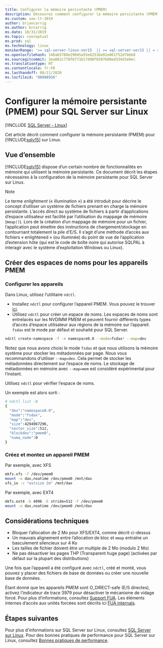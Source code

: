 ```yaml
---
title: Configurer la mémoire persistante (PMEM)
description: Découvrez comment configurer la mémoire persistante (PMEM) pour SQL Server sur Linux et créer des espaces de noms pour les appareils PMEM.
ms.custom: seo-lt-2019
author: briancarrig
ms.author: brcarrig
ms.date: 10/31/2019
ms.topic: conceptual
ms.prod: sql
ms.technology: linux
monikerRange: '>= sql-server-linux-ver15  || >= sql-server-ver15 || = sqlallproducts-allversions'
ms.openlocfilehash: 146ab5788e29045a55e6251be01e061f52d7bbb8
ms.sourcegitcommit: 3ea082c778f6771b17d90fb597680ed334d3e0ec
ms.translationtype: HT
ms.contentlocale: fr-FR
ms.lasthandoff: 08/11/2020
ms.locfileid: "88088926"
---
```

# <a name="configure-persistent-memory-pmem-for-sql-server-on-linux"></a>Configurer la mémoire persistante (PMEM) pour SQL Server sur Linux

[!INCLUDE [SQL Server - Linux](../includes/applies-to-version/sql-linux.md)]

Cet article décrit comment configurer la mémoire persistante (PMEM) pour [!INCLUDE[sqlv15](../includes/sssqlv15-md.md)] sur Linux.

## <a name="overview"></a>Vue d’ensemble

[!INCLUDE[sqlv15](../includes/sssqlv15-md.md)] dispose d’un certain nombre de fonctionnalités en mémoire qui utilisent la mémoire persistante. Ce document décrit les étapes nécessaires à la configuration de la mémoire persistante pour SQL Server sur Linux.

> [!NOTE]
> Le terme _enlightment_ (« illumination ») a été introduit pour décrire le concept d’utiliser un système de fichiers prenant en charge la mémoire persistante. L’accès direct au système de fichiers à partir d’applications d’espace utilisateur est facilité par l’utilisation du mappage de mémoire (`mmap()`). Lors de la création d’un mappage de mémoire pour un fichier, l’application peut émettre des instructions de chargement/stockage en contournant totalement la pile d’E/S. Il s’agit d’une méthode d’accès aux fichiers « enlightened » (ou illuminée) du point de vue de l’application d’extension hôte (qui est le code de boîte noire qui autorise SQLPAL à interagir avec le système d’exploitation Windows ou Linux).

## <a name="create-namespaces-for-pmem-devices"></a>Créer des espaces de noms pour les appareils PMEM

### <a name="configure-the-devices"></a>Configurer les appareils

Dans Linux, utilisez l’utilitaire `ndctl`.

- Installez `ndctl` pour configurer l’appareil PMEM. Vous pouvez le trouver [ici](https://docs.pmem.io/getting-started-guide/installing-ndctl).
- Utilisez `ndctl` pour créer un espace de noms. Les espaces de noms sont entrelacés sur les NVDIMM PMEM et peuvent fournir différents types d’accès d’espace utilisateur aux régions de la mémoire sur l’appareil. `fsdax` est le mode par défaut et souhaité pour SQL Server.

```bash 
ndctl create-namespace -f -e namespace0.0 --mode=fsdax* --map=dev
```

Notez que nous avons choisi le mode `fsdax` et que nous utilisons la mémoire système pour stocker les métadonnées par page. Nous vous recommandons d’utiliser `--map=dev`. Cela permet de stocker les métadonnées directement sur l’espace de noms. Le stockage de métadonnées en mémoire avec `--map=mem` est considéré expérimental pour l’instant.

Utilisez `ndctl` pour vérifier l’espace de noms. 
  
Un exemple est alors sorti :

```bash
# ndctl list -N
{
  "dev":"namespace0.0",
  "mode":"fsdax",
  "map":"dev",
  "size":4294967296,
  "sector_size":512,
  "blockdev":"pmem0",
  "numa_node":0
}
```

### <a name="create-and-mount-pmem-device"></a>Créez et montez un appareil PMEM

Par exemple, avec XFS

```bash
mkfs.xfs -f /dev/pmem0
mount -o dax,noatime /dev/pmem0 /mnt/dax
xfs_io -c "extsize 2m" /mnt/dax
```

Par exemple, avec EXT4

```bash
mkfs.ext4 -b 4096 -E stride=512 -F /dev/pmem0
mount -o dax,noatime /dev/pmem0 /mnt/dax
```

## <a name="technical-considerations"></a>Considérations techniques

- Bloquer l’allocation de 2 Mo pour XFS/EXT4, comme décrit ci-dessus
- Un mauvais alignement entre l’allocation de bloc et `mmap` entraîne un basculement silencieux sur 4 Ko
- Les tailles de fichier doivent être un multiple de 2 Mo (modulo 2 Mo)
- Ne pas désactiver les pages THP (Transparent huge page) (activées par défaut sur la plupart des distributions)

Une fois que l’appareil a été configuré avec `ndctl`, créé et monté, vous pouvez y placer des fichiers de base de données ou créer une nouvelle base de données.

Étant donné que les appareils PMEM sont O_DIRECT-safe (E/S directes), activez l’indicateur de trace 3979 pour désactiver le mécanisme de vidage forcé. Pour plus d’informations, consultez [Support FUA](https://support.microsoft.com/help/4131496/enable-forced-flush-mechanism-in-sql-server-2017-on-linux). Les éléments internes d’accès aux unités forcées sont décrits ici [FUA internals](https://blogs.msdn.microsoft.com/bobsql/2018/12/18/sql-server-on-linux-forced-unit-access-fua-internals/).

## <a name="next-steps"></a>Étapes suivantes

Pour plus d’informations sur SQL Server sur Linux, consultez [SQL Server sur Linux](sql-server-linux-overview.md).
Pour des bonnes pratiques de performance pour SQL Server sur Linux, consultez [Bonnes pratiques de performance](sql-server-linux-performance-best-practices.md).
